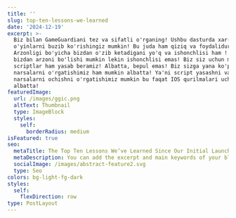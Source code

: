 ```yaml
---
title: ''
slug: top-ten-lessons-we-learned
date: '2024-12-19'
excerpt: >-
  Biz bilan GameGuardiani tez va sifatli o'rganing! Ushbu dasturda xar-xil
  o'yinlarni buzib ko'rishingiz mumkin! Bu juda ham qiziq va foydalidur!
  Arzonligi bo'yicha bizdan o'zib ketadigani yo'q va ishonchlisi ham ! Albatta
  bizdan arzoni bo'lishi mumkin lekin ishonchlisi emas! Biz siz uchun maxsus
  scriptlar ham yasab beramiz! Albatta, bepul emas! Biz sizga yana ko'p
  narsalarni o'rgatishimiz ham mumkin albatta! Ya'ni script yasashni va pulli
  narsalarni ochishni o'rgatishimiz mumkin bu faqat IOS qurilmalari uchun
  albatta! 
featuredImage:
  url: /images/ggic.png
  altText: Thumbnail
  type: ImageBlock
  styles:
    self:
      borderRadius: medium
isFeatured: true
seo:
  metaTitle: The Top Ten Lessons We’ve Learned Since Our Initial Launch
  metaDescription: You can add the excerpt and main keywords of your blog post here.
  socialImage: /images/abstract-feature2.svg
  type: Seo
colors: bg-light-fg-dark
styles:
  self:
    flexDirection: row
type: PostLayout
---
```

